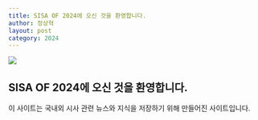 ```yaml
---
title: SISA OF 2024에 오신 것을 환영합니다.
author: 정상혁
layout: post
category: 2024
---
```


![](20231212.png)

## SISA OF 2024에 오신 것을 환영합니다.

이 사이트는 국내외 시사 관련 뉴스와 지식을 저장하기 위해 만들어진 사이트입니다.
